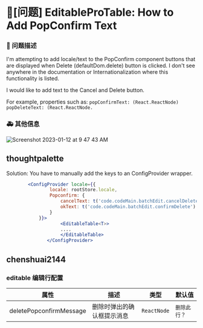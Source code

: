 # 🧐[问题] EditableProTable: How to Add PopConfirm Text

### 🧐 问题描述

I'm attempting to add locale/text to the PopConfirm component buttons that are displayed when Delete (defaultDom.delete) button is clicked. I don't see anywhere in the documentation or Internationalization where this functionality is listed.

I would like to add text to the Cancel and Delete button.

For example, properties such as:
`popConfirmText: (React.ReactNode)`
`popDeleteText: (React.ReactNode.`

### 🚑 其他信息

![Screenshot 2023-01-12 at 9 47 43 AM](https://user-images.githubusercontent.com/690624/212113761-0a790bcc-620f-48a4-ae3f-66f0bc290fbd.png)

## thoughtpalette

Solution: You have to manually add the keys to an ConfigProvider wrapper.

```jsx
		<ConfigProvider locale={{
				locale: rootStore.locale,
				Popconfirm: {
					cancelText: t('code.codeMain.batchEdit.cancelDelete'),
					okText: t('code.codeMain.batchEdit.confirmDelete')
				}
			}}>
                    <EditableTable<T>>
                    ....
                    </EditableTable>
               </ConfigProvider>
```

## chenshuai2144

### editable 编辑行配置

| 属性                    | 描述                       | 类型        | 默认值       |
| ----------------------- | -------------------------- | ----------- | ------------ |
| deletePopconfirmMessage | 删除时弹出的确认框提示消息 | `ReactNode` | `删除此行？` |
